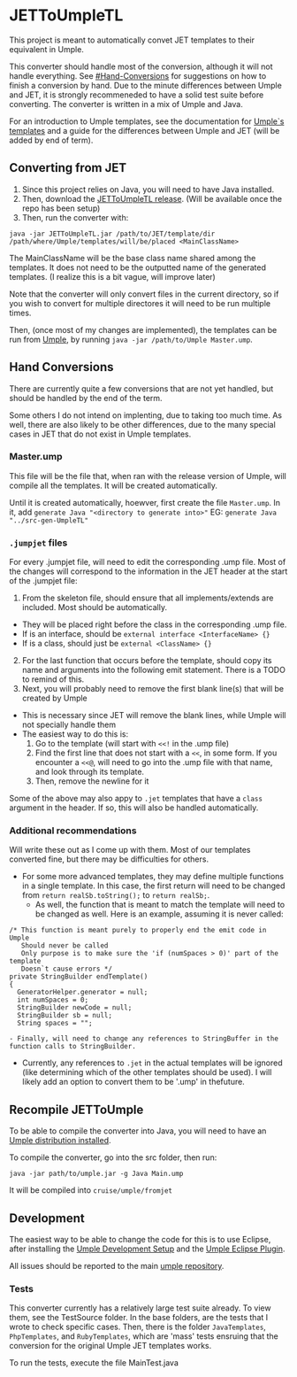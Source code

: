 # JETToUmpleTL

This project is meant to automatically convet JET templates to their equivalent in Umple.

This converter should handle most of the conversion, although it will not handle everything. See [#Hand-Conversions]() for suggestions on how to finish a conversion by hand. Due to the minute differences between Umple and JET, it is strongly recommeneded to have a solid test suite before converting. The converter is written in a mix of Umple and Java.

For an introduction to Umple templates, see the documentation for [Umple`s templates](http://cruise.eecs.uottawa.ca/umple/BasicTemplates.html) and a guide for the differences between Umple and JET (will be added by end of term).


## Converting from JET

1. Since this project relies on Java, you will need to have Java installed.
2. Then, download the [JETToUmpleTL release](). (Will be available once the repo has been setup)
3. Then, run the converter with:

```
java -jar JETToUmpleTL.jar /path/to/JET/template/dir /path/where/Umple/templates/will/be/placed <MainClassName>
```

The MainClassName will be the base class name shared among the templates. It does not need to be the outputted name of the generated templates. (I realize this is a bit vague, will improve later)

Note that the converter will only convert files in the current directory, so if you wish to convert for multiple directores it will need to be run multiple times.


Then, (once most of my changes are implemented), the templates can be run from [Umple](UmpleRelease), by running `java -jar /path/to/Umple Master.ump`.


## Hand Conversions

There are currently quite a few conversions that are not yet handled, but should be handled by the end of the term.

Some others I do not intend on implenting, due to taking too much time. As well, there are also likely to be other differences, due to the many special cases in JET that do not exist in Umple templates.

### Master.ump

This file will be the file that, when ran with the release version of Umple, will compile all the templates. It will be created automatically.

Until it is created automatically, hoewver, first create the file `Master.ump`. In it, add `generate Java "<directory to generate into>"`
    EG: `generate Java "../src-gen-UmpleTL"`

### `.jumpjet` files

For every .jumpjet file, will need to edit the corresponding .ump file. Most of the changes will correspond to the information in the JET header at the start of the .jumpjet file:

1. From the skeleton file, should ensure that all implements/extends are included. Most should be automatically.
  - They will be placed right before the class in the corresponding .ump file.
  - If is an interface, should be `external interface <InterfaceName> {}`
  - If is a class, should just be `external <ClassName> {}`
2. For the last function that occurs before the template, should copy its name and arguments into the following emit statement. There is a TODO to remind of this.
3. Next, you will probably need to remove the first blank line(s) that will be created by Umple
  - This is necessary since JET will remove the blank lines, while Umple will not specially handle them
  - The easiest way to do this is:
    1. Go to the template (will start with `<<!` in the .ump file)
    2. Find the first line that does not start with a `<<`, in some form. If you encounter a `<<@`, will need to go into the .ump file with that name, and look through its template.
    3. Then, remove the newline for it

Some of the above may also appy to `.jet` templates that have a `class` argument in the header. If so, this will also be handled automatically.

### Additional recommendations

Will write these out as I come up with them. Most of our templates converted fine, but there may be difficulties for others.

- For some more advanced templates, they may define multiple functions in a single template. In this case, the first return will need to be changed from `return realSb.toString();` to `return realSb;`.
    - As well, the function that is meant to match the template will need to be changed as well. Here is an example, assuming it is never called:
```
/* This function is meant purely to properly end the emit code in Umple
   Should never be called
   Only purpose is to make sure the 'if (numSpaces > 0)' part of the template
   Doesn`t cause errors */
private StringBuilder endTemplate()
{
  GeneratorHelper.generator = null;
  int numSpaces = 0;
  StringBuilder newCode = null;
  StringBuilder sb = null;
  String spaces = "";

```
    - Finally, will need to change any references to StringBuffer in the function calls to StringBuilder.

- Currently, any references to `.jet` in the actual templates will be ignored (like determining which of the other templates should be used). I will likely add an option to convert them to be '.ump' in thefuture.

## Recompile JETToUmple

To be able to compile the converter into Java, you will need to have an [Umple distribution installed](UmpleRelease).

To compile the converter, go into the src folder, then run:

```
java -jar path/to/umple.jar -g Java Main.ump
```

It will be compiled into `cruise/umple/fromjet`

## Development

The easiest way to be able to change the code for this is to use Eclipse, after installing the [Umple Development Setup](https://github.com/umple/umple/wiki/DevelopmentSetUp) and the [Umple Eclipse Plugin](https://github.com/umple/umple/wiki/InstallEclipsePlugin).

All issues should be reported to the main [umple repository](https://github.com/umple/Umple).


### Tests

This converter currently has a relatively large test suite already. To view them, see the TestSource folder. In the base folders, are the tests that I wrote to check specific cases. Then, there is the folder `JavaTemplates`, `PhpTemplates`, and `RubyTemplates`, which are 'mass' tests ensruing that the conversion for the original Umple JET templates works. 

To run the tests, execute the file MainTest.java



[UmpleRelease]: https://github.com/umple/Umple/releases
